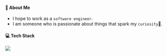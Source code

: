 
<h4>💟 About Me</h4>
<p>
  
- I hope to work as a `software engineer`.
- I am someone who is passionate about things that spark my `curiosity`🧐.
</p>  

  
<h4>💻 Tech Stack</h4>
<p>
  
  <img src="https://img.shields.io/badge/Spark-006600?style=flat-square&logo=Apache Spark&logoColor=white"/></a>
</p>

